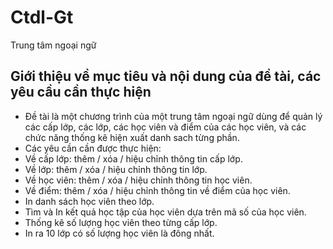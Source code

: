 # Ctdl-Gt
Trung tâm ngoại ngữ
## Giới thiệu về mục tiêu và nội dung của đề tài, các yêu cầu cần thực hiện
-	Đề tài là một chương trình của một trung tâm ngoại ngữ dùng để quản lý các cấp lớp, các lớp, các học viên và điểm của các học viên, và các chức năng thống kê hiện xuất danh sach từng phần.
-	Các yêu cần cần được thực hiện:  
- Về cấp lớp: thêm / xóa / hiệu chỉnh thông tin cấp lớp.
- Về lớp: thêm / xóa / hiệu chỉnh thông tin lớp.
- Về học viên: thêm / xóa / hiệu chỉnh thông tin học viên.
- Về điểm: thêm / xóa / hiệu chỉnh thông tin về điểm của học viên.
- In danh sách học viên theo lớp.
- Tìm và In kết quả học tập của học viên dựa trên mã số của học viên.
- Thống kê số lượng học viên theo từng cấp lớp.
- In ra 10 lớp có số lượng học viên là đông nhất.
